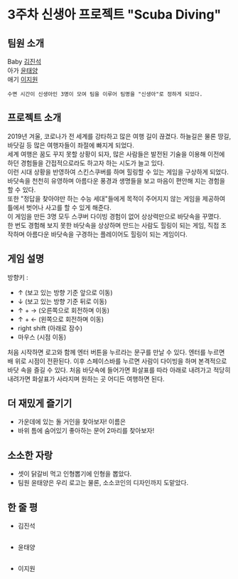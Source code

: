 # 3주차 신생아 프로젝트 "Scuba Diving"
## 팀원 소개
Baby [김진석](https://github.com/bluejeans98)  
아가 [윤태양](https://github.com/hotsunchip)  
애기 [이지원](https://github.com/Rudolf0328)  
```
수면 시간이 신생아인 3명이 모여 팀을 이루어 팀명을 "신생아"로 정하게 되었다.
```

## 프로젝트 소개
2019년 겨울, 코로나가 전 세계를 강타하고 많은 여행 길이 끊겼다. 하늘길은 물론 땅길, 바닷길 등 많은 여행자들이 좌절에 빠지게 되었다.  
세계 여행은 꿈도 꾸지 못할 상황이 되자, 많은 사람들은 발전된 기술을 이용해 이전에 하던 경험들을 간접적으로라도 하고자 하는 시도가 늘고 있다.  
이런 시대 상황을 반영하여 스킨스쿠버를 하며 힐링할 수 있는 게임을 구상하게 되었다. 바닷속을 천천히 유영하며 아름다운 풍경과 생명들을 보고 마음이 편안해 지는 경험을 할 수 있다.  
또한 "정답을 찾아야만 하는 수능 세대"들에게 목적이 주어지지 않는 게임을 제공하여 틀에서 벗어나 사고를 할 수 있게 해준다.  
이 게임을 만든 3명 모두 스쿠버 다이빙 경험이 없어 상상력만으로 바닷속을 꾸몄다.  
한 번도 경험해 보지 못한 바닷속을 상상하며 만드는 사람도 힐링이 되는 게임, 직접 조작하며 아름다운 바닷속을 구경하는 플레이어도 힐링이 되는 게임이다.

## 게임 설명
방향키 : 
- ↑ (보고 있는 방향 기준 앞으로 이동) 
- ↓ (보고 있는 방향 기준 뒤로 이동) 
- ↑ + → (오른쪽으로 회전하며 이동) 
- ↑ + ← (왼쪽으로 회전하며 이동)  
- right shift (아래로 잠수) 
- 마우스 (시점 이동)  
  
처음 시작하면 로고와 함께 엔터 버튼을 누르라는 문구를 만날 수 있다. 엔터를 누르면 배 위로 시점이 전환된다.
이후 스페이스바를 누르면 사람이 다이빙을 하며 본격적으로 바닷 속을 즐길 수 있다.
처음 바닷속에 들어가면 화살표를 따라 아래로 내려가고 적당히 내려가면 화살표가 사라지며 원하는 곳 어디든 여행하면 된다.

## 더 재밌게 즐기기
- 가운데에 있는 돌 거인을 찾아보자! 이름은
- 바위 틈에 숨어있기 좋아하는 문어 2마리를 찾아보자!

## 소소한 자랑
- 셋이 닭갈비 먹고 인형뽑기에 인형을 뽑았다.
- 팀원 윤태양은 우리 로고는 물론, 소소코인의 디자인까지 도맡았다.

## 한 줄 평
- 김진석
```
```
- 윤태양
```
```
- 이지원
```
```
